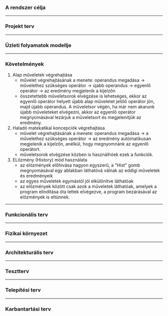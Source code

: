 ### A rendszer célja

---

### Projekt terv

---

### Üzleti folyamatok modellje

---

### Követelmények

1. Alap műveletek végrehajtása
    - művelet végrehajtásának a menete: operandus megadása -> művelethez szükséges operátor -> újabb operandus -> egyenlő operátor -> az eredmény megjelenik a kijelzőn
    - összetettebb műveletsorok elvégzése is lehetséges, ekkor az egyenlő operátor helyett újabb alap műveletet jelölő operátor jön, majd újabb operandus. A műveletsor végén, ha már nem akarunk újabb műveleteket elvégezni, akkor az egyenlő operátor megnyomásával lezárjuk a műveletsort és megjelenítjük az eredmény.
2. Haladó matekatikai koncepciók végrehajtása
    - művelet végrehajtásának a menete: operandus megadása -> a művelethez szükséges operátor -> az eredmény autómatikusan megjelenik a kijelzőn, anélkül, hogy megnyomnánk az egyenlő operátort.
    - műveletsorok elvégzése közben is használhóek ezek a funkciók.
3. ELőzmény (History) mód használata
    - az elózmények előhívása nagyon egyszerű, a "Hist" gomb megnyomásával egy ablakban láthatóvá válnak az eddigi műveletek és eredményeik
    - az egyes műveletek egymástól jól elkülönítve láthatóak
    - az előzmények között csak azok a műveletek láthatóak, amelyek a program elindítása óta lettek elvégezve, a program bezárásával az előzmények is eltünnek.

--- 

### Funkcionális terv 

---

### Fizikai környezet


---

### Architekturális terv

---

### Tesztterv

---

### Telepítési terv

---

### Karbantartási terv